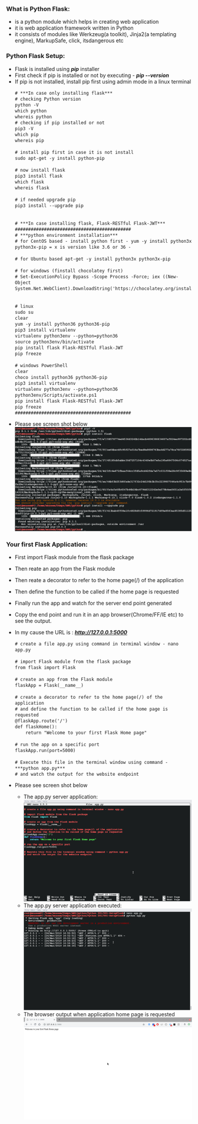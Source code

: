 ### What is Python Flask:
  * is a python module which helps in creating web application  
  * it is web application framework written in Python
  * it consists of modules like Werkzeug(a toolkit), Jinja2(a templating engine), MarkupSafe, click, itsdangerous etc
  
### Python Flask Setup:
  * Flask is installed using ***pip*** installer
  * First check if pip is installed or not by executing - ***pip --version***
  * If pip is not installed, install pip first using admin mode in a linux terminal
    ```
    # ***In case only installing flask***
    # checking Python version 
    python -V
    which python
    whereis python
    # checking if pip installed or not 
    pip3 -V
    which pip
    whereis pip
    
    # install pip first in case it is not install
    sudo apt-get -y install python-pip
    
    # now install flask
    pip3 install flask
    which flask
    whereis flask
    
    # if needed upgrade pip
    pip3 install --upgrade pip
    
    
    # ***In case installing flask, Flask-RESTful Flask-JWT***
    ############################################
    # ***python environment installation*** 
    # for CentOS based - install python first - yum -y install python3x python3x-pip = x is version like 3.6 or 36 - 

    # for Ubuntu based apt-get -y install python3x python3x-pip

    # for windows (finstall chocolatey first)
    # Set-ExecutionPolicy Bypass -Scope Process -Force; iex ((New-Object System.Net.WebClient).DownloadString('https://chocolatey.org/install.ps1'))


    # linux 
    sudo su 
    clear
    yum -y install python36 python36-pip  
    pip3 install virtualenv
    virtualenv python3env --python=python36
    source python3env/bin/activate
    pip install flask Flask-RESTful Flask-JWT
    pip freeze

    # windows PowerShell
    clear
    choco install python36 python36-pip  
    pip3 install virtualenv
    virtualenv python3env --python=python36
    python3env/Scripts/activate.ps1
    pip install flask Flask-RESTful Flask-JWT
    pip freeze
    ############################################
    ```
  * Please see screen shot below
    ![Python versions](../images/002-01-InstallFlask.png)
    
### Your first Flask Application:
  * First import Flask module from the flask package
  * Then reate an app from the Flask module
  * Then reate a decorator to refer to the home page(/) of the application
  * Then define the function to be called if the home page is requested
  * Finally run the app and watch for the server end point generated
  * Copy the end point and run it in an app browser(Chrome/FF/IE etc) to see the output.
  * In my cause the URL is : ***http://127.0.0.1:5000***
  
    ```
    # create a file app.py using command in termimal window - nano app.py

    # import Flask module from the flask package
    from flask import Flask

    # create an app from the Flask module
    flaskApp = Flask(__name__)

    # create a decorator to refer to the home page(/) of the application
    # and define the function to be called if the home page is requested
    @flaskApp.route('/')
    def flaskHome():
        return "Welcome to your first Flask Home page"

    # run the app on a specific port
    flaskApp.run(port=5000)

    # Execute this file in the terminal window using command - ***python app.py*** 
    # and watch the output for the website endpoint
    ```
  * Please see screen shot below
    * The app.py server application:
      ![Python versions](../images/002-01-FirstFlaskAppServer.png)
    * The app.py server application executed:
      ![Python versions](../images/002-01-FirstFlaskAppOutput.png)
    * The browser output when application home page is requested
      ![Python versions](../images/002-01-FirstFlaskBrowserOutput.png)
    
      
    

